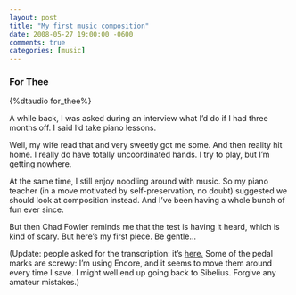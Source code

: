 ```yaml
---
layout: post
title: "My first music composition"
date: 2008-05-27 19:00:00 -0600
comments: true
categories: [music]
---
```


### For Thee

{%dtaudio for_thee%}

A while back, I was asked during an interview what I’d do if I had
three months off. I said I’d take piano lessons.

Well, my wife read that and very sweetly got me some. And then reality
hit home. I really do have totally uncoordinated hands. I try to play,
but I’m getting nowhere.

At the same time, I still enjoy noodling around with music. So my
piano teacher (in a move motivated by self-preservation, no doubt)
suggested we should look at composition instead. And I’ve been having
a whole bunch of fun ever since.

But then Chad Fowler reminds me that the test is having it heard,
which is kind of scary. But here’s my first piece. Be gentle…

(Update: people asked for the transcription: it’s <a
href="https://www.dropbox.com/s/84xpvw70im3ubhf/for_thee.pdf">here</a><a
href="http://pragdave.blogs.pragprog.com/pragdave/files/for_thee.pdf">.</a> Some
of the pedal marks are screwy: I’m using Encore, and it seems to move
them around every time I save. I might well end up going back to
Sibelius. Forgive any amateur mistakes.)

